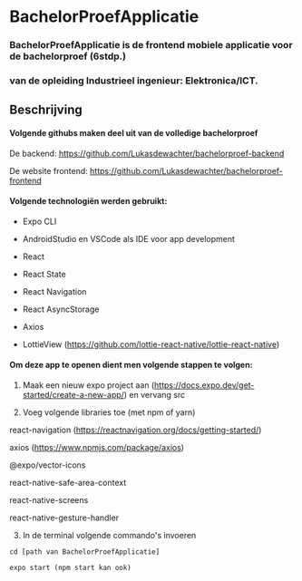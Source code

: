 # BachelorProefApplicatie
### BachelorProefApplicatie is de frontend mobiele applicatie voor de bachelorproef (6stdp.) 
### van de opleiding Industrieel ingenieur: Elektronica/ICT.

## Beschrijving
#### Volgende githubs maken deel uit van de volledige bachelorproef
De backend: https://github.com/Lukasdewachter/bachelorproef-backend

De website frontend: https://github.com/Lukasdewachter/bachelorproef-frontend

#### Volgende technologiën werden gebruikt:
- Expo CLI

- AndroidStudio en VSCode als IDE voor app development

- React

- React State

- React Navigation

- React AsyncStorage

- Axios

- LottieView (https://github.com/lottie-react-native/lottie-react-native)



#### Om deze app te openen dient men volgende stappen te volgen:
1. Maak een nieuw expo project aan (https://docs.expo.dev/get-started/create-a-new-app/) en vervang src

2. Voeg volgende libraries toe (met npm of yarn)

react-navigation (https://reactnavigation.org/docs/getting-started/)

axios (https://www.npmjs.com/package/axios)

@expo/vector-icons 

react-native-safe-area-context

react-native-screens

react-native-gesture-handler


3. In de terminal volgende commando's invoeren

`cd [path van BachelorProefApplicatie]`

`expo start (npm start kan ook)`

